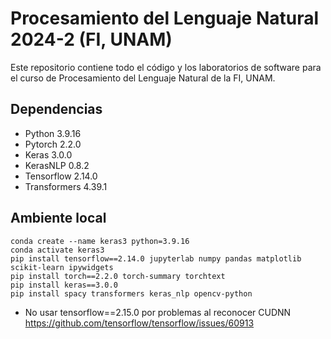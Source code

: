 # Procesamiento del Lenguaje Natural 2024-2 (FI, UNAM)

Este repositorio contiene todo el código y los laboratorios de software para el curso de Procesamiento del Lenguaje Natural de la FI, UNAM.

## Dependencias
- Python 3.9.16
- Pytorch 2.2.0
- Keras 3.0.0
- KerasNLP 0.8.2
- Tensorflow 2.14.0
- Transformers 4.39.1

## Ambiente local
```
conda create --name keras3 python=3.9.16
conda activate keras3
pip install tensorflow==2.14.0 jupyterlab numpy pandas matplotlib scikit-learn ipywidgets
pip install torch==2.2.0 torch-summary torchtext
pip install keras==3.0.0
pip install spacy transformers keras_nlp opencv-python
```
- No usar tensorflow==2.15.0 por problemas al reconocer CUDNN https://github.com/tensorflow/tensorflow/issues/60913